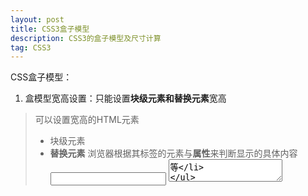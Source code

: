 ```yaml
---
layout: post
title: CSS3盒子模型
description: CSS3的盒子模型及尺寸计算
tag: CSS3
---
```


CSS盒子模型：

1. 盒模型宽高设置：只能设置**块级元素和替换元素**宽高

> 可以设置宽高的HTML元素
>
> * 块级元素
> * **替换元素** 浏览器根据其标签的元素与**属性**来判断显示的具体内容 <img> <input> <textarea>等

width:   max-width:(IE6不支持)   min-width:(IE6不支持)

height: max-height (IE6不支持)    min-width (IE6不支持)  

2. 盒子边框  

   border-width:thin | medium | thick | 长度值

   border-color:颜色 | transparent

   border-style:none | dotted | solid | double | dashed

3. 盒子内边距 padding  **padding值不能为负值**

4. 盒子外边距 margin **margin值可以为负值**

   HTML元素存在默认的margin值

5. 盒子模型计算  `<!doctype html>` 如果没有这一行文档类型声明代码 ，各浏览器按照自己的方式解析，IE浏览器就会按照怪异模型解析，其它浏览器按照自己的方式解析盒子

   标准盒模型：

   > **width和height设置内容区域的宽高**   要计算元素占据页面的尺寸大小，则需要加上margin padding border
   >
   > 元素占据页面的宽高 = width/height + padding\*2 + margin \*2 + border\*2;

   怪异盒子模型：(IE盒子模型)

   > **width和height包括内容区的宽高+padding\*2+border\*2**
   >
   > 元素占据页面的宽高 = width/height  + margin\*2;

CSS盒子模型的应用：

1. 内联元素 或者通过display设置为inline的元素

   **width和height属性无效 **

   **水平方向**margin-left/margin-right/padding-left/padding-right**有效**

   **垂直方向**margin-top/margin-bottom/padding-top/padding-bottom**有效**

2. 块级元素 或者通过display设置为block的元素 width height 水平垂直方向的内外边距都有效